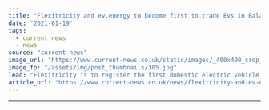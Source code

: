 ```yaml
---
title: "Flexitricity and ev.energy to become first to trade EVs in Balancing Mechanism"
date: "2021-01-19"
tags: 
  - current news
  - news
source: "current news"
image_url: "https://www.current-news.co.uk/static/images/_400x400_crop_center-center/Flexitricity_Control_Room.jpg"
image_fp: "/assets/img/post_thumbnails/105.jpg"
lead: "​Flexitricity is to register the first domestic electric vehicle (EV) aggregated unit in the Balancing Mechanism (BM) thanks to a new partnership with ev.energy."
article_url: "https://www.current-news.co.uk/news/flexitricity-and-ev-energy-are-to-become-first-to-trade-evs-in-balancing-mechanism?utm_source=rss-feeds&utm_medium=rss&utm_campaign=rss"
---
```


---
